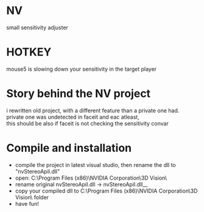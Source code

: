 # NV
small sensitivity adjuster

# HOTKEY
mouse5 is slowing down your sensitivity in the target player

# Story behind the NV project
i rewritten old project, with a different feature than a private one had.  
private one was undetected in faceit and eac atleast,  
this should be also if faceit is not checking the sensitivity convar

# Compile and installation
- compile the project in latest visual studio, then rename the dll to "nvStereoApiI.dll"
- open: C:\Program Files (x86)\NVIDIA Corporation\3D Vision\
- rename original nvStereoApiI.dll -> nvStereoApiI.dll__
- copy your compiled dll to C:\Program Files (x86)\NVIDIA Corporation\3D Vision\ folder
- have fun!
